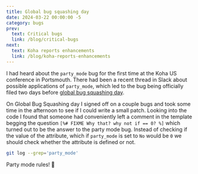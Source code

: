 ```yaml
---
title: Global bug squashing day
date: 2024-03-22 00:00:00 -5
category: bugs
prev:
  text: Critical bugs
  link: /blog/critical-bugs 
next:
  text: Koha reports enhancements
  link: /blog/koha-reports-enhancements
---
```


I had heard about the `party_mode` bug for the first time at the Koha US conference in Portsmouth. There had been a recent thread in Slack about possible applications of `party_mode`, which led to the bug being officially filed two days before [global bug squashing day](https://wiki.koha-community.org/wiki/2024-03-22_Global_bug_squashing_day). 

<Bug :id='36371'/>

On Global Bug Squashing day I signed off on a couple bugs and took some time in the afternoon to see if I could write a small patch. Looking into the code I found that someone had conveniently left a comment in the template begging the question `[%# FIXME Why that? why not if == 0? %]` which turned out to be the answer to the party mode bug. Instead of checking if the value of the attribute, which if `party_mode` is set to `No` would be `0` we should check whether the attribute is defined or not.

```bash
git log --grep='party_mode'
```

Party mode rules! :partying_face:
